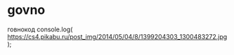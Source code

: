 # govno
говнокод
console.log( https://cs4.pikabu.ru/post_img/2014/05/04/8/1399204303_1300483272.jpg);
